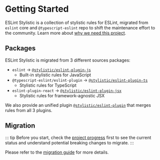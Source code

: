 # Getting Started

ESLint Stylistic is a collection of stylistic rules for ESLint, migrated from `eslint` core and `@typescript-eslint` repo to shift the maintenance effort to the community. Learn more about [why we need this project](/guide/why).

## Packages

ESLint Stylistic is migrated from 3 different sources packages:

- `eslint` -> [`@stylistic/eslint-plugin-js`](/packages/js)
  - Built-in stylistic rules for JavaScript
- `@typescript-eslint/eslint-plugin` -> [`@stylistic/eslint-plugin-ts`](/packages/ts)
  - Stylistic rules for TypeScript
- `eslint-plugin-react` -> [`@stylistic/eslint-plugin-jsx`](/packages/jsx)
  - Stylistic rules for framework-agnostic JSX

We also provide an unified plugin [`@stylistic/eslint-plugin`](/packages/default) that merges rules from all 3 plugins.

## Migration

::: tip
Before you start, check the [project progress](/contribute/project-progress) first to see the current status and understand potential breaking changes to migrate.
:::

Please refer to the [migration guide](/guide/migration) for more details.
